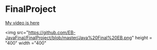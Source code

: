 # FinalProject

<a href ="www.youtubeURL">My video is here</a>

<img src="https://github.com/EB-JavaFinal/FinalProject/blob/master/Java%20Final%20EB.png" height = "400" width ="400"
